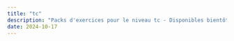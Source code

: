 ```yaml
---
title: "tc"
description: "Packs d'exercices pour le niveau tc - Disponibles bientôt !"
date: 2024-10-17
---
```


